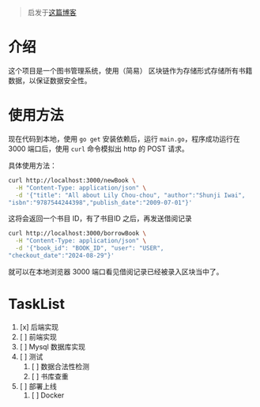 > 启发于[这篇博客](https://shusunny.github.io/sunnyblog/blockchain/simple-blockchain.html)

# 介绍

这个项目是一个图书管理系统，使用（简易） 区块链作为存储形式存储所有书籍数据，以保证数据安全性。

# 使用方法

现在代码到本地，使用 `go get` 安装依赖后，运行 `main.go`，程序成功运行在 3000 端口后，使用 `curl` 命令模拟出 http 的 POST 请求。  

具体使用方法：

```bash
curl http://localhost:3000/newBook \
  -H "Content-Type: application/json" \
  -d '{"title": "All about Lily Chou-chou", "author":"Shunji Iwai", 
"isbn":"9787544244398","publish_date":"2009-07-01"}'
```

这将会返回一个书目 ID，有了书目ID 之后，再发送借阅记录

```bash
curl http://localhost:3000/borrowBook \
  -H "Content-Type: application/json" \
  -d '{"book_id": "BOOK_ID", "user": "USER", 
"checkout_date":"2024-08-29"}'
```

就可以在本地浏览器 3000 端口看见借阅记录已经被录入区块当中了。

# TaskList

1. [x] 后端实现
2. [ ] 前端实现
3. [ ] Mysql 数据库实现
4. [ ] 测试
    1. [ ] 数据合法性检测
    2. [ ] 书库查重
5. [ ] 部署上线
    1. [ ] Docker
